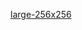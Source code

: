 [large-256x256](https://user-images.githubusercontent.com/97434785/203786149-e3d49ffb-4f44-4326-824c-3c6cf9ca3203.png)
